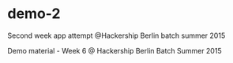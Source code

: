 # demo-2
Second week app attempt @Hackership Berlin batch summer 2015

Demo material - Week 6 @ Hackership Berlin Batch Summer 2015
